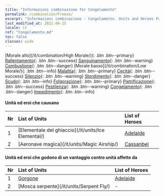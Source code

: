 ```yaml
---
title: "Informazioni combinazione for Congelamento"
permalink: /combination/Freeze/
excerpt: "Informazioni combinazione - Congelamento. Units and Heroes Formation."
last_modified_at: 2021-04-25
locale: it
ref: "Congelamento.md"
toc: false
classes: wide
---
```


  [Morale alto](/it/combination/High Morale/){: .btn .btn--primary} [Rallentamento](/it/combination/Slow/){: .btn .btn--success} [Sanguinamento](/it/combination/Bleeding/){: .btn .btn--warning} [Combustione](/it/combination/Burning/){: .btn .btn--danger} [Morale basso](/it/combination/Low Morale/){: .btn .btn--info} [Malattia](/it/combination/Disease/){: .btn .btn--primary} [Cecità](/it/combination/Blind/){: .btn .btn--success} [Silenzio](/it/combination/Silence/){: .btn .btn--warning} [Stordimento](/it/combination/Stun/){: .btn .btn--danger} [Scudo](/it/combination/Shield/){: .btn .btn--info} [Folgorazione](/it/combination/Static/){: .btn .btn--primary} [Pietrificazione](/it/combination/Petrify/){: .btn .btn--success} [Pestilenza](/it/combination/Plague/){: .btn .btn--warning} [Congelamento](/it/combination/Freeze/){: .btn .btn--danger} [Impedimento](/it/combination/Deterrence/){: .btn .btn--info} 


#### Unità ed eroi che causano <Congelamento>

  | Nr |  List of Units  | List of Heroes | 
  |:---|:----------------|:---------------| 
  | 1 | [Elementale del ghiaccio](/it/units/Ice Elemental/) | [Adelaide](/it/heroes/Adelaide/) |
  | 2 | [Aeronave magica](/it/units/Magic Airship/) | [Cassanbel](/it/heroes/Cassanbel/) |


#### Unità ed eroi che godono di un vantaggio contro unità affette da <Congelamento>

  | Nr |  List of Units  | List of Heroes | 
  |:---|:----------------|:---------------| 
  | 1 | [Gorgone](/it/units/Gorgon/) | [Adelaide](/it/heroes/Adelaide/) |
  | 2 | [Mosca serpente](/it/units/Serpent Fly/) | - |
